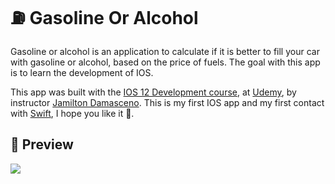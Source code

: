# :fuelpump: Gasoline Or Alcohol

Gasoline or alcohol is an application to calculate if it is better to fill your car with gasoline or alcohol, based on the price of fuels. The goal with this app is to learn the development of IOS.

This app was built with the [IOS 12 Development course](https://www.udemy.com/course/curso-desenvolvimento-ios/), at [Udemy](https://www.udemy.com/), by instructor [Jamilton Damasceno](https://www.udemy.com/user/jamiltondamasceno/). This is my first IOS app and my first contact with [Swift](https://developer.apple.com/swift/), I hope you like it 🙂.

## :checkered_flag: Preview

![](https://cdn.discordapp.com/attachments/576875163686010911/736021603787341854/Gravacao_de_Tela_2020-07-23_as_21.38.32_1.gif)
